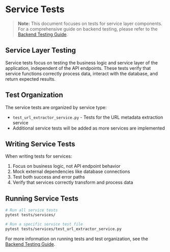 # Service Tests

> **Note:** This document focuses on tests for service layer components. For a comprehensive guide on backend testing, please refer to the [Backend Testing Guide](/backend/TESTING.md).

## Service Layer Testing

Service tests focus on testing the business logic and service layer of the application, independent of the API endpoints. These tests verify that service functions correctly process data, interact with the database, and return expected results.

## Test Organization

The service tests are organized by service type:

- `test_url_extractor_service.py` - Tests for the URL metadata extraction service
- Additional service tests will be added as more services are implemented

## Writing Service Tests

When writing tests for services:

1. Focus on business logic, not API endpoint behavior
2. Mock external dependencies like database connections
3. Test both success and error paths
4. Verify that services correctly transform and process data

## Running Service Tests

```bash
# Run all service tests
pytest tests/services/

# Run a specific service test file
pytest tests/services/test_url_extractor_service.py
```

For more information on running tests and test organization, see the [Backend Testing Guide](/backend/TESTING.md).